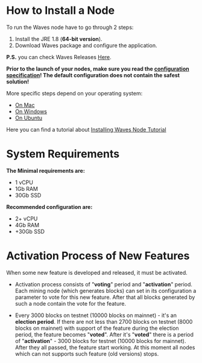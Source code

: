 # How to Install a Node

To run the Waves node have to go through 2 steps:

1. Install the JRE 1.8 \(**64-bit version**\).
2. Download Waves package and configure the application.

**P.S.** you can check Waves Releases [Here](https://github.com/wavesplatform/Waves/releases).

**Prior to the launch of your nodes, make sure you read the **[**configuration specification**](/waves-full-node/configuration-parameters.md)**! The default configuration does not contain the safest solution!**

More specific steps depend on your operating system:

* [On Mac](/waves-full-node/how-to-install-a-node/on-mac.md)
* [On Windows](/waves-full-node/how-to-install-a-node/on-windows.md)
* [On Ubuntu](/waves-full-node/how-to-install-a-node/on-ubuntu.md)

Here you can find a tutorial about [Installing Waves Node Tutorial](https://www.youtube.com/watch?v=CDmMeZlzKbk&feature=youtu.be)

# System Requirements

**The Minimal requirements are:**

* 1 vCPU
* 1Gb RAM
* 30Gb SSD

**Recommended configuration are:**

* 2+ vCPU
* 4Gb RAM
* +30Gb SSD

# Activation Process of New Features

When some new feature is developed and released, it must be activated. 

* Activation process consists of "**voting**" period and "**activation**" period. Each mining node \(which generates blocks\) can set in its configuration a parameter to vote for this new feature. After that all blocks generated by such a node contain the vote for the feature.

*  Every 3000 blocks on testnet \(10000 blocks on mainnet\) - it's an **election period**. If there are not less than 2700 blocks on testnet \(8000 blocks on mainnet\) with support of the feature during the election period, the feature becomes "**voted**". After it's "**voted**" there is a period of "**activation**" - 3000 blocks for testnet \(10000 blocks for mainnet\). After they all passed, the feature start working. At this moment all nodes which can not supports such feature \(old versions\) stops.



